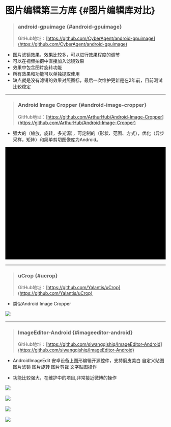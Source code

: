 # 图片编辑第三方库 {#图片编辑库对比}

> ### android-gpuimage {#android-gpuimage}
>
> GitHub地址：[https://github.com/CyberAgent/android-gpuimage](https://github.com/CyberAgent/android-gpuimage)

* 图片滤镜效果，效果比较多，可以进行效果程度的调节
* 可以在视频拍摄中直接加入滤镜效果
* 效果中包含图片旋转功能
* 所有效果和功能可以单独提取使用
* 缺点就是没有滤镜的效果对照图标，最后一次维护更新是在2年前，目前测试比较稳定

---

> ### Android Image Cropper {#android-image-cropper}
>
> GitHub地址：[https://github.com/ArthurHub/Android-Image-Cropper](https://github.com/ArthurHub/Android-Image-Cropper)

* 强大的（缩放，旋转，多光源），可定制的（形状、范围、方式），优化（异步采样，矩阵）和简单剪切图像库为Android。

![](https://github.com/ArthurHub/Android-Image-Cropper/blob/master/art/demo.gif?raw=true)

---

> ### uCrop {#ucrop}
>
> GitHub地址：[https://github.com/Yalantis/uCrop](https://github.com/Yalantis/uCrop)

* 类似Android Image Cropper

![](https://github.com/Yalantis/uCrop/blob/master/preview.gif?raw=true)

---

> ### ImageEditor-Android {#imageeditor-android}
>
> GitHub地址：[https://github.com/siwangqishiq/ImageEditor-Android](https://github.com/siwangqishiq/ImageEditor-Android)

* AndroidImageEdit 安卓设备上图形编辑开源控件，支持磨皮美白 自定义贴图 图片滤镜 图片旋转 图片剪裁 文字贴图操作

* 功能比较强大，在维护中的项目,非常接近微博的操作

![](https://github.com/siwangqishiq/ImageEditAndroid/blob/master/screens/gif7.gif?raw=true)

![](https://github.com/siwangqishiq/ImageEditAndroid/blob/master/screens/gif6.gif?raw=true)

![](https://github.com/siwangqishiq/ImageEditAndroid/blob/master/screens/gif1.gif?raw=true)

![](https://github.com/siwangqishiq/ImageEditAndroid/blob/master/screens/gif5.gif?raw=true)
